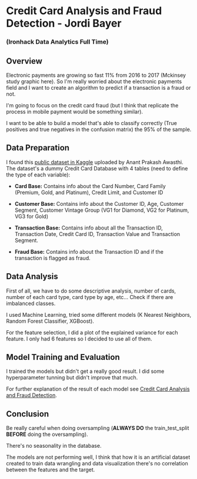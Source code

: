 # Credit Card Analysis and Fraud Detection - Jordi Bayer
### (Ironhack Data Analytics Full Time)

## Overview

Electronic payments are growing so fast 11% from 2016 to 2017 (Mckinsey study graphic here). So I'm really worried about the electronic payments field and I want to create an algorithm to predict if a transaction is a fraud or not. 

I'm going to focus on the credit card fraud (but I think that replicate the process in mobile payment would be something similar).

I want to be able to build a model that's able to classify correctly (True positives and true negatives in the confusion matrix) the 95% of the sample.

## Data Preparation

I found this [public dataset in Kaggle](https://www.kaggle.com/ananta/credit-card-data "Credit Card Data from Kaggle") uploaded by Anant Prakash Awasthi. The dataset's a dummy Credit Card Database with 4 tables (need to define the type of each variable):

  * **Card Base:** Contains info about the Card Number, Card Family (Premium, Gold, and Platinum), Credit Limit, and Customer ID

  * **Customer Base:** Contains info about the Customer ID, Age, Customer Segment, Customer Vintage Group (VG1 for Diamond, VG2 for Platinum, VG3 for Gold)

  * **Transaction Base:** Contains info about all the Transaction ID, Transaction Date, Credit Card ID, Transaction Value and  Transaction Segment.

  * **Fraud Base:** Contains info about the Transaction ID and if the transaction is flagged as fraud.


## Data Analysis

First of all, we have to do some descriptive analysis, number of cards, number of each card type, card type by age, etc...
Check if there are imbalanced classes.

I used Machine Learning, tried some different models (K Nearest Neighbors, Random Forest Classifier, XGBoost).

For the feature selection, I did a plot of the explained variance for each feature. I only had 6 features so I decided to use all of them.

## Model Training and Evaluation

I trained the models but didn't get a really good result. I did some hyperparameter tunning but didn't improve that much.

For further explanation of the result of each model see [Credit Card Analysis and Fraud Detection](../master/Credit%20Card%20Analysis%20and%20Fraud%20Detection.ipynb).

## Conclusion

Be really careful when doing oversampling (**ALWAYS DO** the train_test_split **BEFORE** doing the oversampling).

There's no seasonality in the database.

The models are not performing well, I think that how it is an artificial dataset created to train data wrangling and data visualization there's no correlation between the features and the target.
